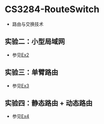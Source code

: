 # CS3284-RouteSwitch

* 路由与交换技术

## 实验二：小型局域网

* 参见[Ex2](./ex_2)

## 实验三：单臂路由

* 参见[Ex3](./ex_3)

## 实验四：静态路由 + 动态路由

* 参见[Ex4](./ex_4)
